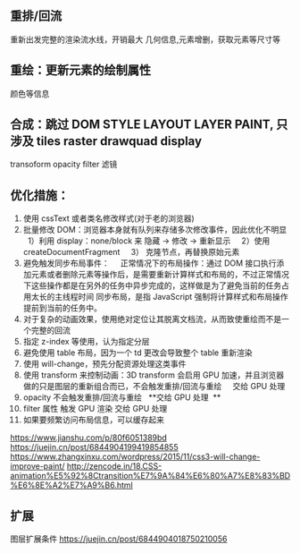 <!-- @format -->

## 重排/回流

重新出发完整的渲染流水线，开销最大
几何信息,元素增删，获取元素等尺寸等

## 重绘：更新元素的绘制属性

颜色等信息

## 合成：跳过 DOM STYLE LAYOUT LAYER PAINT, 只涉及 tiles raster drawquad display

transoform
opacity
filter 滤镜

## 优化措施：

1. 使用 cssText 或者类名修改样式(对于老的浏览器)
2. 批量修改 DOM：浏览器本身就有队列来存储多次修改事件，因此优化不明显
       1）利用 display：none/block 来 隐藏 -> 修改 -> 重新显示
       2）使用 createDocumentFragment
       3） 克隆节点，再替换原始元素
3. 避免触发同步布局事件：
       正常情况下的布局操作：通过 DOM 接口执行添加元素或者删除元素等操作后，是需要重新计算样式和布局的，不过正常情况下这些操作都是在另外的任务中异步完成的，这样做是为了避免当前的任务占用太长的主线程时间
   同步布局，是指 JavaScript 强制将计算样式和布局操作提前到当前的任务中。
4. 对于复杂的动画效果，使用绝对定位让其脱离文档流，从而致使重绘而不是一个完整的回流
5. 指定 z-index 等使用，认为指定分层
6. 避免使用 table 布局，因为一个 td 更改会导致整个 table 重新渲染
7. 使用 will-change，预先分配资源处理这类事件
8. 使用 transform 来控制动画：3D transform 会启用 GPU 加速，并且浏览器做的只是图层的重新组合而已，不会触发重排/回流与重绘     交给 GPU 处理
9. opacity 不会触发重排/回流与重绘   **交给 GPU 处理  **
10. filter 属性 触发 GPU 渲染 交给 GPU 处理
11. 如果要频繁访问布局信息，可以缓存起来

https://www.jianshu.com/p/80f6051389bd
https://juejin.cn/post/6844904199419854855
https://www.zhangxinxu.com/wordpress/2015/11/css3-will-change-improve-paint/
http://zencode.in/18.CSS-animation%E5%92%8Ctransition%E7%9A%84%E6%80%A7%E8%83%BD%E6%8E%A2%E7%A9%B6.html

## 扩展

图层扩展条件
https://juejin.cn/post/6844904018750210056
